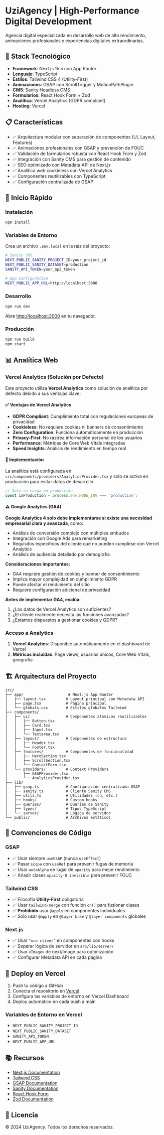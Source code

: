 # UziAgency | High-Performance Digital Development

Agencia digital especializada en desarrollo web de alto rendimiento, animaciones profesionales y experiencias digitales extraordinarias.

## 🚀 Stack Tecnológico

- **Framework**: Next.js 15.5 con App Router
- **Lenguaje**: TypeScript
- **Estilos**: Tailwind CSS 4 (Utility-First)
- **Animaciones**: GSAP con ScrollTrigger y MotionPathPlugin
- **CMS**: Sanity Headless CMS
- **Formularios**: React Hook Form + Zod
- **Analítica**: Vercel Analytics (GDPR compliant)
- **Hosting**: Vercel

## 📋 Características

- ✅ Arquitectura modular con separación de componentes (UI, Layout, Features)
- ✅ Animaciones profesionales con GSAP y prevención de FOUC
- ✅ Validación de formularios robusta con React Hook Form y Zod
- ✅ Integración con Sanity CMS para gestión de contenido
- ✅ SEO optimizado con Metadata API de Next.js
- ✅ Analítica web cookieless con Vercel Analytics
- ✅ Componentes reutilizables con TypeScript
- ✅ Configuración centralizada de GSAP

## 🎯 Inicio Rápido

### Instalación

```bash
npm install
```

### Variables de Entorno

Crea un archivo `.env.local` en la raíz del proyecto:

```bash
# Sanity CMS
NEXT_PUBLIC_SANITY_PROJECT_ID=your_project_id
NEXT_PUBLIC_SANITY_DATASET=production
SANITY_API_TOKEN=your_api_token

# App Configuration
NEXT_PUBLIC_APP_URL=http://localhost:3000
```

### Desarrollo

```bash
npm run dev
```

Abre [http://localhost:3000](http://localhost:3000) en tu navegador.

### Producción

```bash
npm run build
npm start
```

## 📊 Analítica Web

### Vercel Analytics (Solución por Defecto)

Este proyecto utiliza **Vercel Analytics** como solución de analítica por defecto debido a sus ventajas clave:

#### ✅ Ventajas de Vercel Analytics
- **GDPR Compliant**: Cumplimiento total con regulaciones europeas de privacidad
- **Cookieless**: No requiere cookies ni banners de consentimiento
- **Zero Configuration**: Funciona automáticamente en producción
- **Privacy-First**: No rastrea información personal de los usuarios
- **Performance**: Métricas de Core Web Vitals integradas
- **Speed Insights**: Análisis de rendimiento en tiempo real

#### 📍 Implementación
La analítica está configurada en `src/components/providers/AnalyticsProvider.tsx` y solo se activa en producción para evitar datos de desarrollo.

```typescript
// Solo se carga en producción
const isProduction = process.env.NODE_ENV === 'production';
```

#### ⚠️ Google Analytics (GA4)
**Google Analytics 4 solo debe implementarse si existe una necesidad empresarial clara y avanzada**, como:
- Análisis de conversión complejo con múltiples embudos
- Integración con Google Ads para remarketing
- Requisitos específicos del cliente que no pueden cumplirse con Vercel Analytics
- Análisis de audiencia detallado por demografía

**Consideraciones importantes:**
- GA4 requiere gestión de cookies y banner de consentimiento
- Implica mayor complejidad en cumplimiento GDPR
- Puede afectar el rendimiento del sitio
- Requiere configuración adicional de privacidad

**Antes de implementar GA4, evalúa:**
1. ¿Los datos de Vercel Analytics son suficientes?
2. ¿El cliente realmente necesita las funciones avanzadas?
3. ¿Estamos dispuestos a gestionar cookies y GDPR?

### Acceso a Analytics

1. **Vercel Analytics**: Disponible automáticamente en el dashboard de Vercel
2. **Métricas incluidas**: Page views, usuarios únicos, Core Web Vitals, geografía

## 🏗️ Arquitectura del Proyecto

```
src/
├── app/                    # Next.js App Router
│   ├── layout.tsx         # Layout principal con Metadata API
│   ├── page.tsx           # Página principal
│   └── globals.css        # Estilos globales Tailwind
├── components/
│   ├── ui/                # Componentes atómicos reutilizables
│   │   ├── Button.tsx
│   │   ├── Card.tsx
│   │   ├── Input.tsx
│   │   └── Textarea.tsx
│   ├── layout/            # Componentes de estructura
│   │   ├── Header.tsx
│   │   └── Footer.tsx
│   ├── features/          # Componentes de funcionalidad
│   │   ├── HeroSection.tsx
│   │   ├── ScrollSection.tsx
│   │   └── ContactForm.tsx
│   └── providers/         # Context Providers
│       ├── GSAPProvider.tsx
│       └── AnalyticsProvider.tsx
├── lib/
│   ├── gsap.ts            # Configuración centralizada GSAP
│   ├── sanity.ts          # Cliente Sanity CMS
│   ├── utils.ts           # Utilidades (cn, etc.)
│   ├── hooks/             # Custom hooks
│   ├── queries/           # Queries de Sanity
│   ├── types/             # Tipos TypeScript
│   └── server/            # Lógica de servidor
└── public/                # Archivos estáticos
```

## 📝 Convenciones de Código

### GSAP
- ✅ Usar siempre `useGSAP` (nunca `useEffect`)
- ✅ Pasar `scope` con `useRef` para prevenir fugas de memoria
- ✅ Usar `autoAlpha` en lugar de `opacity` para mejor rendimiento
- ✅ Añadir clases `opacity-0 invisible` para prevenir FOUC

### Tailwind CSS
- ✅ Filosofía **Utility-First** obligatoria
- ✅ Usar `tailwind-merge` con función `cn()` para fusionar clases
- ✅ **Prohibido** usar `@apply` en componentes individuales
- ✅ Solo usar `@apply` en `@layer base` y `@layer components` globales

### Next.js
- ✅ Usar `"use client"` en componentes con hooks
- ✅ Separar lógica de servidor en `src/lib/server/`
- ✅ Usar `<Image>` de next/image para optimización
- ✅ Configurar Metadata API en cada página

## 🚀 Deploy en Vercel

1. Push tu código a GitHub
2. Conecta el repositorio en [Vercel](https://vercel.com)
3. Configura las variables de entorno en Vercel Dashboard
4. Deploy automático en cada push a main

### Variables de Entorno en Vercel
- `NEXT_PUBLIC_SANITY_PROJECT_ID`
- `NEXT_PUBLIC_SANITY_DATASET`
- `SANITY_API_TOKEN`
- `NEXT_PUBLIC_APP_URL`

## 📚 Recursos

- [Next.js Documentation](https://nextjs.org/docs)
- [Tailwind CSS](https://tailwindcss.com/docs)
- [GSAP Documentation](https://gsap.com/docs/v3/)
- [Sanity Documentation](https://www.sanity.io/docs)
- [React Hook Form](https://react-hook-form.com/)
- [Zod Documentation](https://zod.dev/)

## 📄 Licencia

© 2024 UziAgency. Todos los derechos reservados.
